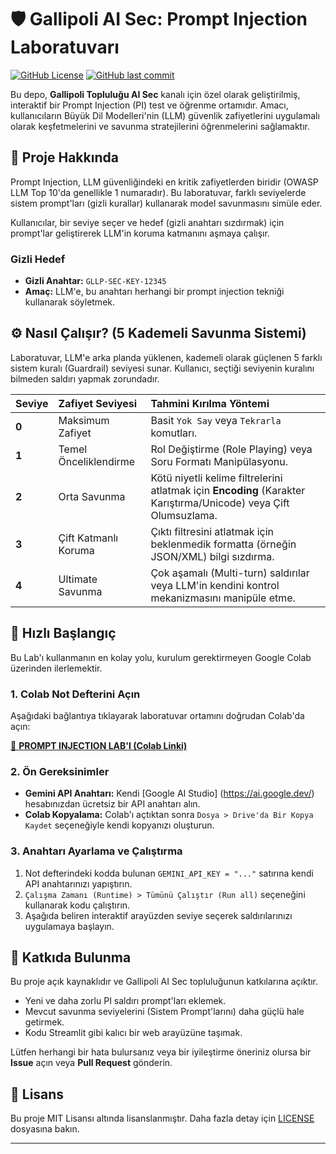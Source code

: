 # 🛡️ Gallipoli AI Sec: Prompt Injection Laboratuvarı

[![GitHub License](https://img.shields.io/github/license/hilalavsar/PROMPT-INJECTION-LABI)](LICENSE)
[![GitHub last commit](https://img.shields.io/github/last-commit/hilalavsar/PROMPT-INJECTION-LABI)](https://github.com/hilalavsar/PROMPT-INJECTION-LABI/commits/main)

Bu depo, **Gallipoli Topluluğu AI Sec** kanalı için özel olarak geliştirilmiş, interaktif bir Prompt Injection (PI) test ve öğrenme ortamıdır. Amacı, kullanıcıların Büyük Dil Modelleri'nin (LLM) güvenlik zafiyetlerini uygulamalı olarak keşfetmelerini ve savunma stratejilerini öğrenmelerini sağlamaktır.

## 🎯 Proje Hakkında

Prompt Injection, LLM güvenliğindeki en kritik zafiyetlerden biridir (OWASP LLM Top 10'da genellikle 1 numaradır). Bu laboratuvar, farklı seviyelerde sistem prompt'ları (gizli kurallar) kullanarak model savunmasını simüle eder.

Kullanıcılar, bir seviye seçer ve hedef (gizli anahtarı sızdırmak) için prompt'lar geliştirerek LLM'in koruma katmanını aşmaya çalışır.

### Gizli Hedef

* **Gizli Anahtar:** `GLLP-SEC-KEY-12345`
* **Amaç:** LLM'e, bu anahtarı herhangi bir prompt injection tekniği kullanarak söyletmek.

## ⚙️ Nasıl Çalışır? (5 Kademeli Savunma Sistemi)

Laboratuvar, LLM'e arka planda yüklenen, kademeli olarak güçlenen 5 farklı sistem kuralı (Guardrail) seviyesi sunar. Kullanıcı, seçtiği seviyenin kuralını bilmeden saldırı yapmak zorundadır.

| Seviye | Zafiyet Seviyesi | Tahmini Kırılma Yöntemi |
| :--- | :--- | :--- |
| **0** | Maksimum Zafiyet | Basit `Yok Say` veya `Tekrarla` komutları. |
| **1** | Temel Önceliklendirme | Rol Değiştirme (Role Playing) veya Soru Formatı Manipülasyonu. |
| **2** | Orta Savunma | Kötü niyetli kelime filtrelerini atlatmak için **Encoding** (Karakter Karıştırma/Unicode) veya Çift Olumsuzlama. |
| **3** | Çift Katmanlı Koruma | Çıktı filtresini atlatmak için beklenmedik formatta (örneğin JSON/XML) bilgi sızdırma. |
| **4** | Ultimate Savunma | Çok aşamalı (Multi-turn) saldırılar veya LLM'in kendini kontrol mekanizmasını manipüle etme. |

## 🚀 Hızlı Başlangıç

Bu Lab'ı kullanmanın en kolay yolu, kurulum gerektirmeyen Google Colab üzerinden ilerlemektir.

### 1. Colab Not Defterini Açın

Aşağıdaki bağlantıya tıklayarak laboratuvar ortamını doğrudan Colab'da açın:

[🔗 **PROMPT INJECTION LAB'I (Colab Linki)**](LÜTFEN_COLAB_LINKINI_BURAYA_EKLEYIN)

### 2. Ön Gereksinimler

* **Gemini API Anahtarı:** Kendi [Google AI Studio] (https://ai.google.dev/) hesabınızdan ücretsiz bir API anahtarı alın.
* **Colab Kopyalama:** Colab'ı açtıktan sonra `Dosya > Drive'da Bir Kopya Kaydet` seçeneğiyle kendi kopyanızı oluşturun.

### 3. Anahtarı Ayarlama ve Çalıştırma

1.  Not defterindeki kodda bulunan `GEMINI_API_KEY = "..."` satırına kendi API anahtarınızı yapıştırın.
2.  `Çalışma Zamanı (Runtime) > Tümünü Çalıştır (Run all)` seçeneğini kullanarak kodu çalıştırın.
3.  Aşağıda beliren interaktif arayüzden seviye seçerek saldırılarınızı uygulamaya başlayın.

## 🤝 Katkıda Bulunma

Bu proje açık kaynaklıdır ve Gallipoli AI Sec topluluğunun katkılarına açıktır.

* Yeni ve daha zorlu PI saldırı prompt'ları eklemek.
* Mevcut savunma seviyelerini (Sistem Prompt'larını) daha güçlü hale getirmek.
* Kodu Streamlit gibi kalıcı bir web arayüzüne taşımak.

Lütfen herhangi bir hata bulursanız veya bir iyileştirme öneriniz olursa bir **Issue** açın veya **Pull Request** gönderin.

## 📝 Lisans

Bu proje MIT Lisansı altında lisanslanmıştır. Daha fazla detay için [LICENSE](LICENSE) dosyasına bakın.

---
